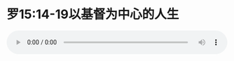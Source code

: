# 罗15:14-19以基督为中心的人生

<audio style="width: 100%;" preload="false" controls controlslist="nodownload"><source src="//file.simai.life/audio/mp3/old/12364.mp3" type="audio/mpeg">Your browser does not support the audio element.</audio>


